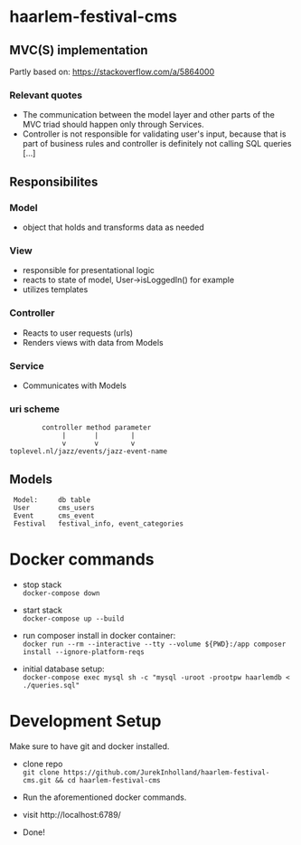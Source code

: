 # haarlem-festival-cms

## MVC(S) implementation
Partly based on: https://stackoverflow.com/a/5864000
### Relevant quotes
- The communication between the model layer and other parts of the MVC triad should happen only through Services. 
- Controller is not responsible for validating user's input, because that is part of business rules and controller is definitely not calling SQL queries [...]

## Responsibilites
### Model
- object that holds and transforms data as needed


### View
- responsible for presentational logic
- reacts to state of model, User->isLoggedIn() for example
- utilizes templates

### Controller
- Reacts to user requests (urls)
- Renders views with data from Models

### Service
- Communicates with Models

### uri scheme


            controller method parameter
                 |       |        |
                 v       v        v
    toplevel.nl/jazz/events/jazz-event-name


## Models

     Model:     db table
     User       cms_users
     Event      cms_event
     Festival   festival_info, event_categories

# Docker commands

- stop stack  
`docker-compose down`

- start stack  
`docker-compose up --build`

- run composer install in docker container:  
`docker run --rm --interactive --tty --volume ${PWD}:/app composer install --ignore-platform-reqs`

- initial database setup:  
`docker-compose exec mysql sh -c "mysql -uroot -prootpw haarlemdb < ./queries.sql"`



# Development Setup

Make sure to have git and docker installed.

- clone repo  
`git clone https://github.com/JurekInholland/haarlem-festival-cms.git && cd haarlem-festival-cms`

- Run the aforementioned docker commands.

- visit http://localhost:6789/

- Done!